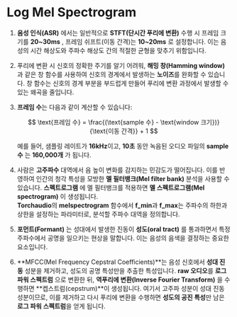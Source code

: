 # Log Mel Spectrogram

1. **음성 인식(ASR)** 에서는 일반적으로 **STFT(단시간 푸리에 변환)** 수행 시 프레임 크기를 **20~30ms** , 프레임 쉬프트(이동 간격)는 **10~20ms** 로 설정합니다. 이는 음성의 시간 해상도와 주파수 해상도 간의 적절한 균형을 맞추기 위함입니다.

2. 푸리에 변환 시 신호의 정확한 주기를 알기 어려워, **해밍 창(Hamming window)** 과 같은 창 함수를 사용하여 신호의 경계에서 발생하는 **노이즈**를 완화할 수 있습니다. 창 함수는 신호의 경계 부분을 부드럽게 만들어 푸리에 변환 과정에서 발생할 수 있는 왜곡을 줄입니다.

3. **프레임 수**는 다음과 같이 계산할 수 있습니다:  

    $$
   \text{프레임 수} = \frac{(\text{sample 수} - \text{window 크기})}{\text{이동 간격}} + 1
   $$

   예를 들어, 샘플링 레이트가 **16kHz**이고, **10초** 동안 녹음된 오디오 파일의 **sample 수** 는 **160,000개** 가 됩니다.

4. 사람은 **고주파수** 대역에서 음 높이 변화를 감지하는 민감도가 떨어집니다. 이를 반영하여 인간의 청각 특성을 모방한 **멜 필터뱅크(Mel filter bank)** 분석을 사용할 수 있습니다. **스펙트로그램** 에 멜 필터뱅크를 적용하면 **멜 스펙트로그램(Mel spectrogram)** 이 생성됩니다.  
   **Torchaudio**의 **melspectrogram** 함수에서 **f_min**과 **f_max**는 주파수의 하한과 상한을 설정하는 파라미터로, 분석할 주파수 대역을 정의합니다.

5. **포먼트(Formant)** 는 성대에서 발생한 진동이 **성도(oral tract)** 를 통과하면서 특정 주파수에서 공명을 일으키는 현상을 말합니다. 이는 음성의 음색을 결정하는 중요한 요소입니다.

6. **MFCC(Mel Frequency Cepstral Coefficients)**는 음성 신호에서 **성대 진동** 성분을 제거하고, 성도의 공명 특성만을 추출한 특성입니다. **raw 오디오**를 **로그 파워 스펙트럼** 으로 변환한 뒤, **역푸리에 변환(Inverse Fourier Transform)** 을 수행하면 **켑스트럼(cepstrum)**이 생성됩니다. 여기서 고주파 성분이 성대 진동 성분이므로, 이를 제거하고 다시 푸리에 변환을 수행하면 **성도의 공진 특성**만 남은 **로그 파워 스펙트럼**을 얻게 됩니다.
